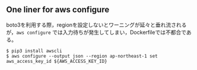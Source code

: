 ## One liner for aws configure

boto3を利用する際，regionを設定しないとワーニングが延々と垂れ流されるが，`aws configure` では入力待ちが発生してしまい，Dockerfileでは不都合である。

```
$ pip3 install awscli
$ aws configure --output json --region ap-northeast-1 set aws_access_key_id ${AWS_ACCESS_KEY_ID}
```
